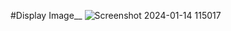 #Display Image__
![Screenshot 2024-01-14 115017](https://github.com/Amisha0971/DISPLAY-IMAGE-SWING-JAVA/assets/136344215/b039303b-9ee2-45ed-b427-4bf5a7c7eff1)
